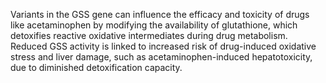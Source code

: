 Variants in the GSS gene can influence the efficacy and toxicity of drugs like acetaminophen by modifying the availability of glutathione, which detoxifies reactive oxidative intermediates during drug metabolism. Reduced GSS activity is linked to increased risk of drug-induced oxidative stress and liver damage, such as acetaminophen-induced hepatotoxicity, due to diminished detoxification capacity.